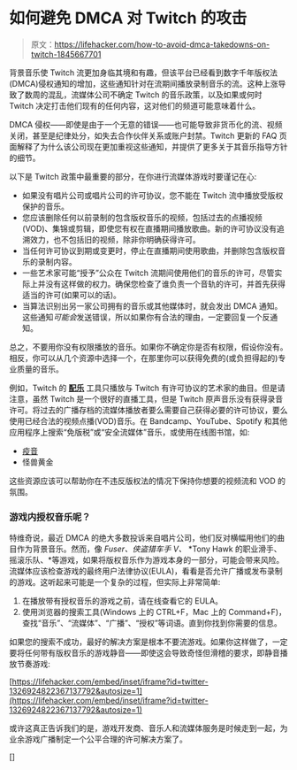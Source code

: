 # 如何避免 DMCA 对 Twitch 的攻击

> 原文：<https://lifehacker.com/how-to-avoid-dmca-takedowns-on-twitch-1845667701>

背景音乐使 Twitch 流更加身临其境和有趣，但该平台已经看到数字千年版权法(DMCA)侵权通知的增加，这些通知针对在流期间播放录制音乐的流。这种上涨导致了数周的混乱，流媒体公司不确定 Twitch 的音乐政策，以及如果或何时 Twitch 决定打击他们现有的任何内容，这对他们的频道可能意味着什么。



DMCA 侵权——即使是由于一个无意的错误——也可能导致非货币化的流、视频关闭，甚至是纪律处分，如失去合作伙伴关系或账户封禁。Twitch 更新的 FAQ 页面解释了为什么该公司现在更加重视这些通知，并提供了更多关于其音乐指导方针的细节。

以下是 Twitch 政策中最重要的部分，在你进行流媒体游戏时要谨记在心:

*   如果没有唱片公司或唱片公司的许可协议，您不能在 Twitch 流中播放受版权保护的音乐。
*   您应该删除任何以前录制的包含版权音乐的视频，包括过去的点播视频(VOD)、集锦或剪辑，即使您有权在直播期间播放歌曲。新的许可协议没有追溯效力，也不包括旧的视频，除非你明确获得许可。
*   当任何许可协议到期或变更时，停止在直播期间使用歌曲，并删除包含版权音乐的录制内容。
*   一些艺术家可能“授予”公众在 Twitch 流期间使用他们的音乐的许可，尽管实际上并没有这样做的权力。确保您检查了谁负责一个音轨的许可，并首先获得适当的许可(如果可以的话)。
*   当算法识别出另一家公司拥有的音乐或其他媒体时，就会发出 DMCA 通知。这些通知*可能会*发送错误，所以如果你有合法的理由，一定要回复一个反通知。

总之，不要用你没有权限播放的音乐。如果你不确定你是否有权限，假设你没有。相反，你可以从几个资源中选择一个，在那里你可以获得免费的(或负担得起的)专业质量的音乐。

例如，Twitch 的 [**配乐**](https://www.twitch.tv/broadcast/soundtrack) 工具只播放与 Twitch 有许可协议的艺术家的曲目。但是请注意，虽然 Twitch 是一个很好的直播工具，但是 Twitch 原声音乐没有获得录音许可。将过去的广播存档的流媒体播放者要么需要自己获得必要的许可协议，要么使用已经合法的视频点播(VOD)音乐。在 Bandcamp、YouTube、Spotify 和其他应用程序上搜索“免版税”或“安全流媒体”音乐，或使用在线图书馆，如:

*   [疫音](https://www.epidemicsound.com/)
*   怪兽黄金

这些资源应该可以帮助你在不违反版权法的情况下保持你想要的视频流和 VOD 的氛围。

### 游戏内授权音乐呢？

特维奇说，最近 DMCA 的绝大多数投诉来自唱片公司，他们反对横幅用他们的曲目作为背景音乐。然而，像 *Fuser、侠盗猎车手 V、* *Tony Hawk 的职业滑手、摇滚乐队、*等游戏，如果将版权音乐作为游戏本身的一部分，可能会带来风险。流媒体应该检查游戏的最终用户法律协议(EULA)，看看是否允许广播或发布录制的游戏。这听起来可能是一个复杂的过程，但实际上非常简单:

1.  在播放带有授权音乐的游戏之前，请在线查看它的 EULA。
2.  使用浏览器的搜索工具(Windows 上的 CTRL+F，Mac 上的 Command+F)，查找“音乐”、“流媒体”、“广播”、“授权”等词语。直到你找到你需要的信息。

如果您的搜索不成功，最好的解决方案是根本不要流游戏。如果你这样做了，一定要将任何带有版权音乐的游戏静音——即使这会导致奇怪但滑稽的要求，即静音播放节奏游戏:

 [https://lifehacker.com/embed/inset/iframe?id=twitter-1326924822367137792&autosize=1](https://lifehacker.com/embed/inset/iframe?id=twitter-1326924822367137792&autosize=1) 

或许这真正告诉我们的是，游戏开发商、音乐人和流媒体服务是时候走到一起，为业余游戏广播制定一个公平合理的许可解决方案了。

[]